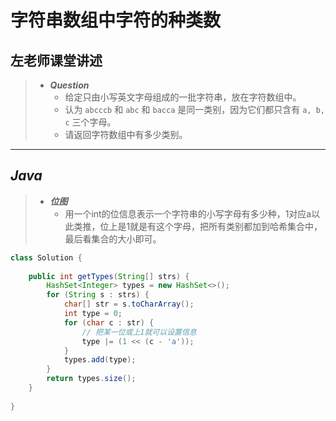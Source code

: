 # 字符串数组中字符的种类数

## 左老师课堂讲述

> - ***Question***
>   - 给定只由小写英文字母组成的一批字符串，放在字符数组中。
>   - 认为 `abcccb` 和 `abc` 和 `bacca` 是同一类别，因为它们都只含有 `a, b, c` 三个字母。
>   - 请返回字符数组中有多少类别。

---

## *Java*

> - ***位图***
>   - 用一个int的位信息表示一个字符串的小写字母有多少种，1对应a以此类推，位上是1就是有这个字母，把所有类别都加到哈希集合中，最后看集合的大小即可。

```java
class Solution {
    
    public int getTypes(String[] strs) {
        HashSet<Integer> types = new HashSet<>();
        for (String s : strs) {
            char[] str = s.toCharArray();
            int type = 0;
            for (char c : str) {
                // 把某一位或上1就可以设置信息
                type |= (1 << (c - 'a'));
            }
            types.add(type);
        }
        return types.size();
    }
    
}
```
